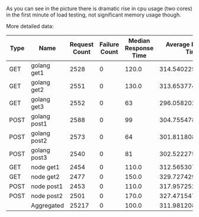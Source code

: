 As you can see in the picture there is dramatic rise in cpu usage (two cores) in the first minute of load testing, not significant memory usage though.

More detailed data:

|Type|Name        |Request Count|Failure Count|Median Response Time|Average Response Time|Min Response Time |Max Response Time |Average Content Size|Requests/s        |Failures/s|50%|66%|75%|80%|90%|95%|98% |99% |99.9%|99.99%|100%|
|----|------------|-------------|-------------|--------------------|---------------------|------------------|------------------|--------------------|------------------|----------|---|---|---|---|---|---|----|----|-----|------|----|
|GET |golang get1 |2528         |0            |120.0               |314.5402257488191    |1.8839490003301762|1391.6365850000147|38.0                |27.04038391834857 |0.0       |120|480|610|690|830|930|1100|1100|1400 |1400  |1400|
|GET |golang get2 |2551         |0            |130.0               |313.6537748925955    |1.8735800003923941|1388.3232190000854|38.0                |27.286400069504435|0.0       |130|490|610|680|800|910|1100|1100|1400 |1400  |1400|
|GET |golang get3 |2552         |0            |63                  |296.05820279546003   |1.6066190000856295|1399.1565750002337|38.0                |27.297096423902513|0.0       |63 |470|590|660|790|900|1100|1100|1400 |1400  |1400|
|POST|golang post1|2588         |0            |99                  |304.75547803709685   |1.710016999822983 |1383.8002720003715|47.0                |27.682165182233426|0.0       |100|470|600|670|800|920|1100|1200|1400 |1400  |1400|
|POST|golang post2|2573         |0            |64                  |301.8118087889637    |1.7371549993185909|1390.3066180000678|47.0                |27.521719866262213|0.0       |64 |480|600|670|790|910|1100|1100|1400 |1400  |1400|
|POST|golang post3|2540         |0            |81                  |302.5222751791382    |1.6777950004325248|1396.1699680003221|47.0                |27.168740171125542|0.0       |82 |470|600|670|800|920|1100|1100|1400 |1400  |1400|
|GET |node get1   |2454         |0            |110.0               |312.5653079633291    |2.6897560001089005|1400.3627230003985|0.0                 |26.248853692890584|0.0       |110|490|600|660|810|910|1100|1200|1400 |1400  |1400|
|GET |node get2   |2477         |0            |150.0               |329.7274292458693    |2.5626699998611002|1395.3682889996344|0.0                 |26.494869844046445|0.0       |150|530|630|700|840|940|1100|1200|1400 |1400  |1400|
|POST|node post1  |2453         |0            |110.0               |317.9572523978697    |2.7593320000960375|1391.3718889998563|11.0                |26.238157338492503|0.0       |110|500|620|690|820|910|1100|1100|1400 |1400  |1400|
|POST|node post2  |2501         |0            |170.0               |327.47154740184084   |3.004406999934872 |1377.998013999786 |11.0                |26.751582349600387|0.0       |170|520|630|690|810|920|1100|1200|1400 |1400  |1400|
|    |Aggregated  |25217        |0            |100.0               |311.98120840207434   |1.6066190000856295|1400.3627230003985|28.01360193520244   |269.72996885640663|0.0       |100|490|610|680|810|920|1100|1100|1400 |1400  |1400|

